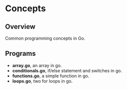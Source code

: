# Concepts

## Overview
Common programming concepts in Go.

## Programs
* **array.go**, an array in go.
* **conditionals.go**, if/else statement and switches in go.
* **functions.go**, a simple function in go.
* **loops.go**, two for loops in go.
